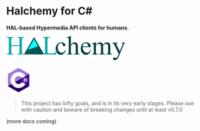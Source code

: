 # Halchemy for C#
**HAL-based Hypermedia API clients for humans.**

![](https://github.com/pointw-dev/HALchemy/blob/main/img/halchemy-full-word.png?raw=True)

![](https://github.com/pointw-dev/HALchemy/blob/main/img/csharp.png?raw=True)


> This project has lofty goals, and is in its very early stages.  Please use with caution and beware of breaking changes until at least v0.7.0


(more docs coming)
